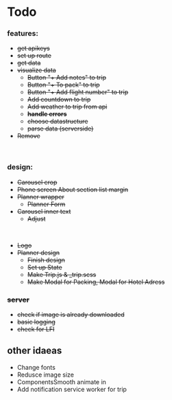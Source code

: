 # Todo

### features:
* ~~get apikeys~~
* ~~set up route~~
* ~~get data~~
* ~~visualize data~~
    * ~~Button "+ Add notes" to trip~~
    * ~~Button "+ To pack" to trip~~
    * ~~Button "+ Add flight number" to trip~~
    * ~~Add countdown to trip~~
    * ~~Add weather to trip from api~~
    * ~~**handle errors**~~
    * ~~choose datastructure~~
    * ~~parse data (serverside)~~
* ~~Remove~~

<br>




### design:
* ~~Carousel crop~~
* ~~Phone screen About section list margin~~
* ~~Planner wrapper~~
    * ~~Planner Form~~
* ~~Carousel inner text~~ 
    * ~~Adjust~~
<br>

* ~~Logo~~
* ~~Planner design~~
    * ~~Finish design~~
    * ~~Set up State~~
    *  ~~Make Trip.js & _trip.scss~~
    * ~~Make Modal for Packing, Modal for Hotel Adress~~

### ~~server~~

* ~~check if image is already downloaded~~
* ~~basic logging~~
* ~~check for LFI~~

## other idaeas

* Change fonts
* Redusce image size
* ComponentsSmooth animate in
* Add notification service worker for trip